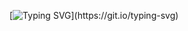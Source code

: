 [![Typing SVG](https://readme-typing-svg.demolab.com/?lines=Hello,+my+name+is+Winter!)](https://git.io/typing-svg)
